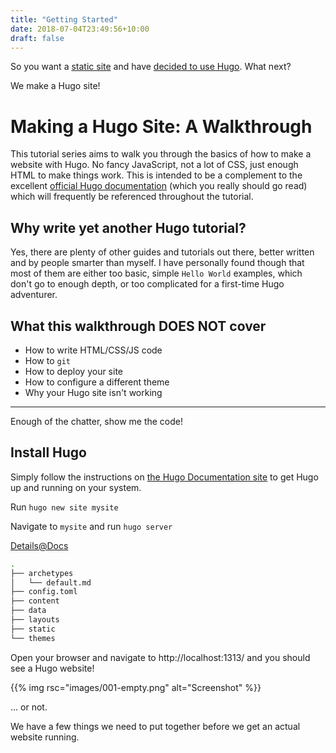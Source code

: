 ```yaml
---
title: "Getting Started"
date: 2018-07-04T23:49:56+10:00
draft: false
---
```


So you want a [static site](https://gohugo.io/about/benefits/) and have [decided to use Hugo](https://www.linode.com/docs/websites/static-sites/how-to-choose-static-site-generator/). What next?

We make a Hugo site!

# Making a Hugo Site: A Walkthrough 

This tutorial series aims to walk you through the basics of how to make a website with Hugo. No fancy JavaScript, not a lot of CSS, just enough HTML to make things work. This is intended to be a complement to the excellent [official Hugo documentation](https://gohugo.io/) (which you really should go read) which will frequently be referenced throughout the tutorial.

## Why write yet another Hugo tutorial?

Yes, there are plenty of other guides and tutorials out there, better written and by people smarter than myself. I have personally found though that most of them are either too basic, simple `Hello World` examples, which don't go to enough depth, or too complicated for a first-time Hugo adventurer.

## What this walkthrough DOES NOT cover

* How to write HTML/CSS/JS code
* How to `git`
* How to deploy your site
* How to configure a different theme
* Why your Hugo site isn't working

---

Enough of the chatter, show me the code!

## Install Hugo 

Simply follow the instructions on [the Hugo Documentation site](https://gohugo.io/getting-started/installing/) to get Hugo up and running on your system.

Run `hugo new site mysite` 

Navigate to `mysite` and run `hugo server`

[Details@Docs](https://gohugo.io/commands/hugo_server/)

```sh
.
├── archetypes
│   └── default.md
├── config.toml
├── content
├── data
├── layouts
├── static
└── themes
```

Open your browser and navigate to http://localhost:1313/ and you should see a Hugo website!

{{% img rsc="images/001-empty.png" alt="Screenshot" %}}

... or not.

We have a few things we need to put together before we get an actual website running.